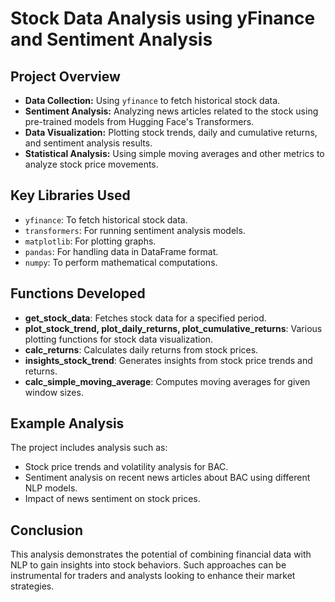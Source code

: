 # Stock Data Analysis using yFinance and Sentiment Analysis

## Project Overview
- **Data Collection:** Using `yfinance` to fetch historical stock data.
- **Sentiment Analysis:** Analyzing news articles related to the stock using pre-trained models from Hugging Face's Transformers.
- **Data Visualization:** Plotting stock trends, daily and cumulative returns, and sentiment analysis results.
- **Statistical Analysis:** Using simple moving averages and other metrics to analyze stock price movements.

## Key Libraries Used
- `yfinance`: To fetch historical stock data.
- `transformers`: For running sentiment analysis models.
- `matplotlib`: For plotting graphs.
- `pandas`: For handling data in DataFrame format.
- `numpy`: To perform mathematical computations.

## Functions Developed

- **get_stock_data**: Fetches stock data for a specified period.
- **plot_stock_trend, plot_daily_returns, plot_cumulative_returns**: Various plotting functions for stock data visualization.
- **calc_returns**: Calculates daily returns from stock prices.
- **insights_stock_trend**: Generates insights from stock price trends and returns.
- **calc_simple_moving_average**: Computes moving averages for given window sizes.

## Example Analysis
The project includes analysis such as:
- Stock price trends and volatility analysis for BAC.
- Sentiment analysis on recent news articles about BAC using different NLP models.
- Impact of news sentiment on stock prices.

## Conclusion
This analysis demonstrates the potential of combining financial data with NLP to gain insights into stock behaviors. Such approaches can be instrumental for traders and analysts looking to enhance their market strategies.
